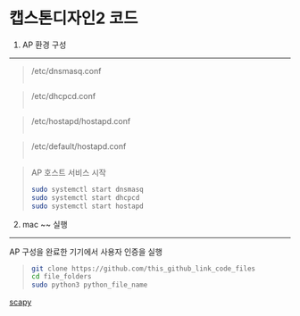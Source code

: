 캡스톤디자인2 코드
=================


1. AP 환경 구성
---------------

> /etc/dnsmasq.conf 
>
> ```bash
> 
> 
> ```


> /etc/dhcpcd.conf
>
> ```bash
> 
> 
> ```


> /etc/hostapd/hostapd.conf
>
> ```bash
> 
> 
> ```


> /etc/default/hostapd.conf
>
> ```bash
> 
> 
> ```


> AP 호스트 서비스 시작
>
> ```bash
> sudo systemctl start dnsmasq
> sudo systemctl start dhcpcd
> sudo systemctl start hostapd
> ```








2. mac ~~ 실행
---------------

AP 구성을 완료한 기기에서 사용자 인증을 실행


> ```bash
> git clone https://github.com/this_github_link_code_files
> cd file_folders
> sudo python3 python_file_name
> ```







[scapy](https://github.com/secdev/scapy)
